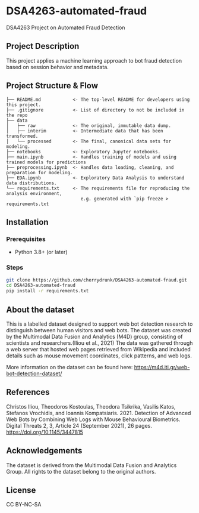 # DSA4263-automated-fraud
DSA4263 Project on Automated Fraud Detection

## Project Description
This project applies a machine learning approach to bot fraud detection based on session behavior and metadata.

## Project Structure & Flow

```text
├── README.md            <- The top-level README for developers using this project.
├── .gitignore           <- List of directory to not be included in the repo
├── data
│   ├── raw              <- The original, immutable data dump.
│   ├── interim          <- Intermediate data that has been transformed.
│   └── processed        <- The final, canonical data sets for modeling.
├── notebooks            <- Exploratory Jupyter notebooks.
├── main.ipynb           <- Handles training of models and using trained models for predictions
├── preprocessing.ipynb  <- Handles data loading, cleaning, and preparation for modeling.
├── EDA.ipynb            <- Exploratory Data Analysis to understand data distributions.
└── requirements.txt     <- The requirements file for reproducing the analysis environment, 
                            e.g. generated with `pip freeze > requirements.txt
```
## Installation
### Prerequisites
- Python 3.8+ (or later)

### Steps
```bash
git clone https://github.com/cherrydrunk/DSA4263-automated-fraud.git
cd DSA4263-automated-fraud
pip install -r requirements.txt
```
## About the dataset
This is a labelled dataset designed to support web bot detection research to distinguish between human visitors and web bots. The dataset was created by the Multimodal Data Fusion and Analytics (M4D) group, consisting of scientists and researchers.(Iliou et al., 2021) The data was gathered through a web server that hosted web pages retrieved from Wikipedia and included details such as mouse movement coordinates, click patterns, and web logs.

More information on the dataset can be found here: https://m4d.iti.gr/web-bot-detection-dataset/

## References
Christos Iliou, Theodoros Kostoulas, Theodora Tsikrika, Vasilis Katos, Stefanos Vrochidis, and Ioannis Kompatsiaris. 2021. Detection of Advanced Web Bots by Combining Web Logs with Mouse Behavioural Biometrics. Digital Threats 2, 3, Article 24 (September 2021), 26 pages. https://doi.org/10.1145/3447815

## Acknowledgements
The dataset is derived from the Multimodal Data Fusion and Analytics Group. All rights to the dataset belong to the original authors.

## License
CC BY-NC-SA
